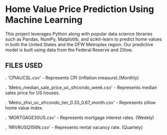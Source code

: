 # Home Value Price Prediction Using Machine Learning
This project leverages Python along with popular data science libraries such as Pandas, NumPy, Matplotlib, and scikit-learn to predict home values in both the United States and the DFW Metroplex region. Our predictive model is built using data from the Federal Reserve and Zillow.
## FILES USED
. 'CPIAUCSL.csv' - Represents CPI (inflation measure).(Monthly)

. 'Metro_median_sale_price_uc_sfrcondo_week.csv' - Represents median sales price for US houses.

. 'Metro_zhvi_uc_sfrcondo_tier_0.33_0.67_month.csv' - Represents zillow home value index.

. 'MORTGAGE30US.csv' - Represents mortgage interest rates. (Weekly)

. 'RRVRUSQ156N.csv' - Represents rental vacancy rate. (Quartely)
